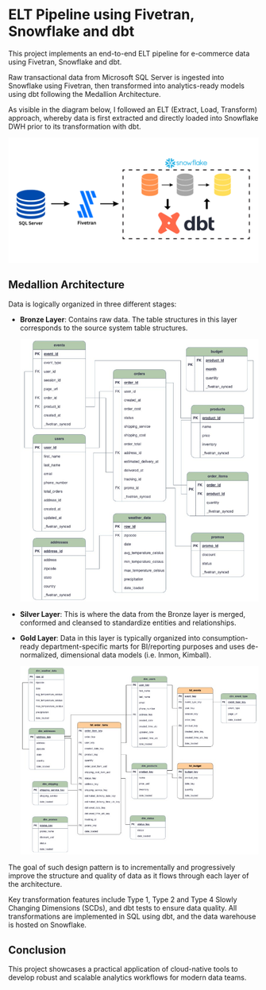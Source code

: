 # ELT Pipeline using Fivetran, Snowflake and dbt

This project implements an end-to-end ELT pipeline for e-commerce data using Fivetran, Snowflake and dbt.

Raw transactional data from Microsoft SQL Server is ingested into Snowflake using Fivetran, then transformed into analytics-ready models using dbt following the Medallion Architecture.

As visible in the diagram below, I followed an ELT (Extract, Load, Transform) approach, whereby data is first extracted and directly loaded into Snowflake DWH prior to its transformation with dbt.

<p align="center">
  <img src="https://raw.githubusercontent.com/mpriya19/ELT-Pipeline-with-Fivetran-Snowflake-and-dbt/main/assets/Architecture.png">
</p>

## Medallion Architecture

Data is logically organized in three different stages:
- **Bronze Layer**: Contains raw data. The table structures in this layer corresponds to the source system table structures.
  <p align="center">
    <img src="https://raw.githubusercontent.com/mpriya19/ELT-Pipeline-with-Fivetran-Snowflake-and-dbt/main/assets/Broze%20Layer%20ERD.jpg">
  </p>
  
- **Silver Layer**: This is where the data from the Bronze layer is merged, conformed and cleansed to standardize entities and relationships.

- **Gold Layer**: Data in this layer is typically organized into consumption-ready department-specific marts for BI/reporting purposes and uses de-normalized, dimensional data models (i.e. Inmon, Kimball).
  <p align="center">
    <img src="https://raw.githubusercontent.com/mpriya19/ELT-Pipeline-with-Fivetran-Snowflake-and-dbt/main/assets/Gold%20Layer%20ERD.jpg">
  </p>

The goal of such design pattern is to incrementally and progressively improve the structure and quality of data as it flows through each layer of the architecture.

Key transformation features include Type 1, Type 2 and Type 4 Slowly Changing Dimensions (SCDs), and dbt tests to ensure data quality.
All transformations are implemented in SQL using dbt, and the data warehouse is hosted on Snowflake.

## Conclusion

This project showcases a practical application of cloud-native tools to develop robust and scalable analytics workflows for modern data teams.
